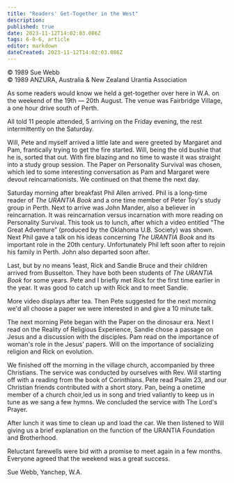 ```yaml
---
title: "Readers' Get-Together in the West"
description: 
published: true
date: 2023-11-12T14:02:03.086Z
tags: 6-0-6, article
editor: markdown
dateCreated: 2023-11-12T14:02:03.086Z
---
```


<p class="v-card v-sheet theme--light gray lighten-3 px-2 py-1">© 1989 Sue Webb<br>© 1989 ANZURA, Australia & New Zealand Urantia Association</p>

As some readers would know we held a get-together over here in W.A. on the weekend of the 19th — 20th August. The venue was Fairbridge Village, a one hour drive south of Perth.

All told 11 people attended, 5 arriving on the Friday evening, the rest intermittently on the Saturday.

Will, Pete and myself arrived a little late and were greeted by Margaret and Pam, frantically trying to get the fire started. Will, being the old bushie that he is, sorted that out. With fire blazing and no time to waste it was straight into a study group session. The Paper on Personality Survival was chosen, which led to some interesting conversation as Pam and Margaret were devout reincarnationists. We continued on that theme the next day.

Saturday morning after breakfast Phil Allen arrived. Phil is a long-time reader of _The URANTIA Book_ and a one time member of Peter Toy's study group in Perth. Next to arrive was John Mander, also a believer in reincarnation. It was reincarnation versus incarnation with more reading on Personality Survival. This took us to lunch, after which a video entitled “The Great Adventure” (produced by the Oklahoma U.B. Society) was shown. Next Phil gave a talk on his ideas concerning _The URANTIA Book_ and its important role in the 20th century. Unfortunately Phil left soon after to rejoin his family in Perth. John also departed soon after.

Last, but by no means 1east, Rick and Sandie Bruce and their children arrived from Busselton. They have both been students of _The URANTIA Book_ for some years. Pete and I briefly met Rick for the first time earlier in the year. It was good to catch up with Rick and to meet Sandie.

More video displays after tea. Then Pete suggested for the next morning we'd all choose a paper we were interested in and give a 10 minute talk.

The next morning Pete began with the Paper on the dinosaur era. Next I read on the Reality of Religious Experience, Sandie chose a passage on Jesus and a discussion with the disciples. Pam read on the importance of woman's role in the Jesus' papers. Will on the importance of socializing religion and Rick on evolution.

We finished off the morning in the village church, accompanied by three Christians. The service was conducted by ourselves with Rev. Will starting off with a reading from the book of Corinthians. Pete read Psalm 23, and our Christian friends contributed with a short story. Pan, being a onetime member of a church choir,led us in song and tried valiantly to keep us in tune as we sang a few hymns. We concluded the service with The Lord's Prayer.

After lunch it was time to clean up and load the car. We then listened to Will giving us a brief explanation on the function of the URANTIA Foundation and Brotherhood.

Reluctant farewells were bid with a promise to meet again in a few months. Everyone agreed that the weekend was a great success.

Sue Webb, Yanchep, W.A.
